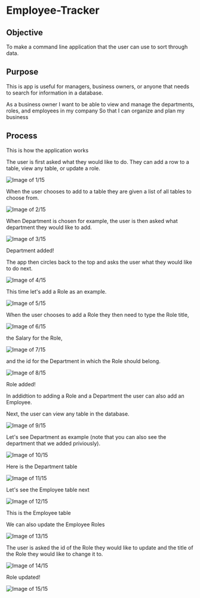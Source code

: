# Employee-Tracker

## Objective
To make a command line application that the user can use to sort through data. 

## Purpose
This is app is useful for managers, business owners, or anyone that needs to search for information in a database.

As a business owner
I want to be able to view and manage the departments, roles, and employees in my company
So that I can organize and plan my business

## Process
This is how the application works

The user is first asked what they would like to do. They can add a row to a table, view any table, or update a role. 

![Image of 1/15](./images/Screen_Shot_1.png)

When the user chooses to add to a table they are given a list of all tables to choose from.

![Image of 2/15](./images/Screen_Shot_2.png)

When Department is chosen for example, the user is then asked what department they would like to add. 

![Image of 3/15](./images/Screen_Shot_3.png)

Department added! 

The app then circles back to the top and asks the user what they would like to do next. 

![Image of 4/15](./images/Screen_Shot_4.png)

This time let's add a Role as an example. 

![Image of 5/15](./images/Screen_Shot_5.png)

When the user chooses to add a Role they then need to type the Role title,

![Image of 6/15](./images/Screen_Shot_6.png)

the Salary for the Role,

![Image of 7/15](./images/Screen_Shot_7.png)

and the id for the Department in which the Role should belong.

![Image of 8/15](./images/Screen_Shot_8.png)

Role added!

In addidtion to adding a Role and a Department the user can also add an Employee. 

Next, the user can view any table in the database. 

![Image of 9/15](./images/Screen_Shot_9.png)

Let's see Department as example (note that you can also see the department that we added priviously).

![Image of 10/15](./images/Screen_Shot_10.png)

Here is the Department table

![Image of 11/15](./images/Screen_Shot_11.png)

Let's see the Employee table next

![Image of 12/15](./images/Screen_Shot_12.png)

This is the Employee table

We can also update the Employee Roles

![Image of 13/15](./images/Screen_Shot_13.png)

The user is asked the id of the Role they would like to update and the title of the Role they would like to change it to. 

![Image of 14/15](./images/Screen_Shot_14.png)

Role updated!

![Image of 15/15](./images/Screen_Shot_15.png)